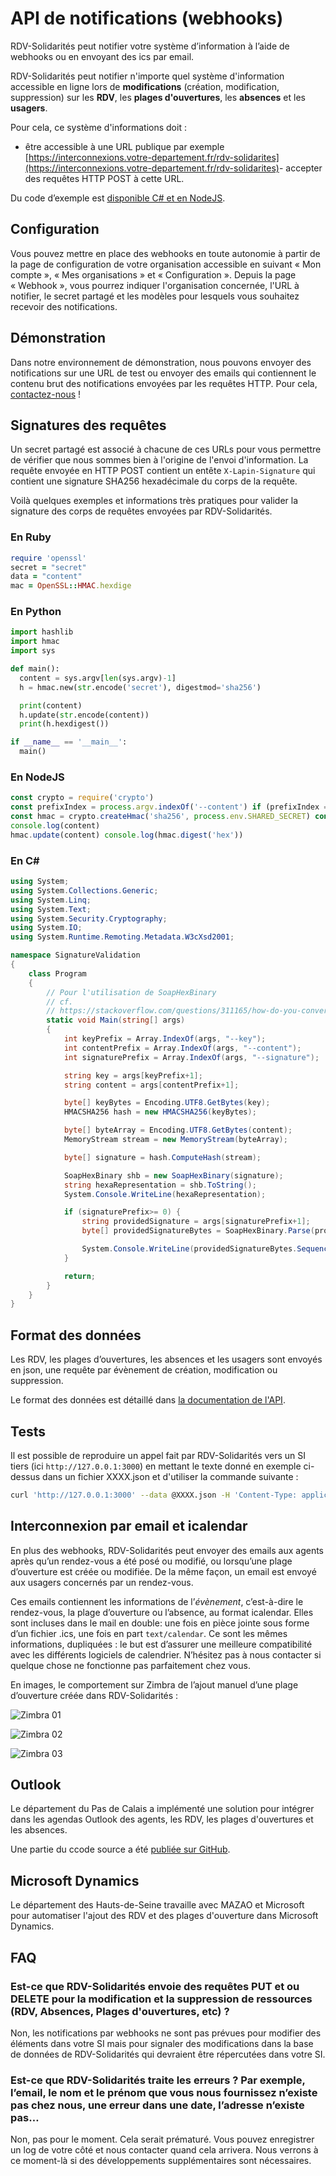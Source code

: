 # API de notifications (webhooks)

RDV-Solidarités peut notifier votre système d’information à l’aide de webhooks ou en envoyant des ics par email.

RDV-Solidarités peut notifier n'importe quel système d'information accessible en ligne lors de **modifications** (création, modification, suppression) sur les **RDV**, les **plages d'ouvertures**, les **absences** et les **usagers**.

Pour cela, ce système d'informations doit :
- être accessible à une URL publique par exemple [https://interconnexions.votre-departement.fr/rdv-solidarites](https://interconnexions.votre-departement.fr/rdv-solidarites)
​- accepter des requêtes HTTP POST à cette URL.

Du code d’exemple est [disponible C# et en NodeJS](https://github.com/guillett/webhook).

## Configuration

Vous pouvez mettre en place des webhooks en toute autonomie à partir de la page de configuration de votre organisation accessible en suivant « Mon compte », « Mes organisations » et « Configuration ». Depuis la page « Webhook », vous pourrez indiquer l'organisation concernée, l'URL à notifier, le secret partagé et les modèles pour lesquels vous souhaitez recevoir des notifications.

## Démonstration

Dans notre environnement de démonstration, nous pouvons envoyer des notifications sur une URL de test ou envoyer des emails qui contiennent le contenu brut des notifications envoyées par les requêtes HTTP. Pour cela, [contactez-nous](mailto:contact@rdv-solidarites.fr) !

## Signatures des requêtes

Un secret partagé est associé à chacune de ces URLs pour vous permettre de vérifier que nous sommes bien à l'origine de l'envoi d'information. La requête envoyée en HTTP POST contient un entête `X-Lapin-Signature` qui contient une signature SHA256 hexadécimale du corps de la requête. 

Voilà quelques exemples et informations très pratiques pour valider la signature des corps de requêtes envoyées par RDV-Solidarités.

### En Ruby

```ruby
require 'openssl'
secret = "secret"
data = "content"
mac = OpenSSL::HMAC.hexdige
```

### En Python

```python
import hashlib
import hmac
import sys

def main():
  content = sys.argv[len(sys.argv)-1]
  h = hmac.new(str.encode('secret'), digestmod='sha256')

  print(content)
  h.update(str.encode(content))
  print(h.hexdigest())

if __name__ == '__main__':
  main()
```

### En NodeJS

```js
const crypto = require('crypto')
const prefixIndex = process.argv.indexOf('--content') if (prefixIndex == -1 || process.argv.length <= prefixIndex + 1) { console.log('--content [content] are mandatory') process.exit(1) }
const hmac = crypto.createHmac('sha256', process.env.SHARED_SECRET) const content = process.argv[prefixIndex+1]
console.log(content)
hmac.update(content) console.log(hmac.digest('hex'))
```

### En C#

```c#
using System;
using System.Collections.Generic;
using System.Linq;
using System.Text;
using System.Security.Cryptography;
using System.IO;
using System.Runtime.Remoting.Metadata.W3cXsd2001;

namespace SignatureValidation
{
    class Program
    {
        // Pour l'utilisation de SoapHexBinary
        // cf.
        // https://stackoverflow.com/questions/311165/how-do-you-convert-a-byte-array-to-a-hexadecimal-string-and-vice-versa/2556329#2556329
        static void Main(string[] args)
        {
            int keyPrefix = Array.IndexOf(args, "--key");
            int contentPrefix = Array.IndexOf(args, "--content");
            int signaturePrefix = Array.IndexOf(args, "--signature");

            string key = args[keyPrefix+1];
            string content = args[contentPrefix+1];

            byte[] keyBytes = Encoding.UTF8.GetBytes(key);
            HMACSHA256 hash = new HMACSHA256(keyBytes);

            byte[] byteArray = Encoding.UTF8.GetBytes(content);
            MemoryStream stream = new MemoryStream(byteArray);

            byte[] signature = hash.ComputeHash(stream);

            SoapHexBinary shb = new SoapHexBinary(signature);
            string hexaRepresentation = shb.ToString();
            System.Console.WriteLine(hexaRepresentation);

            if (signaturePrefix>= 0) {
                string providedSignature = args[signaturePrefix+1];
                byte[] providedSignatureBytes = SoapHexBinary.Parse(providedSignature).Value;

                System.Console.WriteLine(providedSignatureBytes.SequenceEqual(signature));
            }

            return;
        }
    }
}
```

## Format des données

Les RDV, les plages d’ouvertures, les absences et les usagers sont envoyés en json, une requête par évènement de création, modification ou suppression.

Le format des données est détaillé dans [la documentation de l'API](https://www.rdv-solidarites.fr/api-docs/).

## Tests

Il est possible de reproduire un appel fait par RDV-Solidarités vers un SI tiers (ici `http://127.0.0.1:3000`) en mettant le texte donné en exemple ci-dessus dans un fichier XXXX.json et d'utiliser la commande suivante :

```sh
curl 'http://127.0.0.1:3000' --data @XXXX.json -H 'Content-Type: application/json; charset=utf-8'
```

## Interconnexion par email et icalendar

En plus des webhooks, RDV-Solidarités peut envoyer des emails aux agents après qu’un rendez-vous a été posé ou modifié, ou lorsqu’une plage d’ouverture est créée ou modifiée. De la même façon, un email est envoyé aux usagers concernés par un rendez-vous.

Ces emails contiennent les informations de l’_évènement_, c’est-à-dire le rendez-vous, la plage d’ouverture ou l’absence, au format icalendar. Elles sont incluses dans le mail en double: une fois en pièce jointe sous forme d’un fichier .ics, une fois en part `text/calendar`. Ce sont les mêmes informations, dupliquées : le but est d’assurer une meilleure compatibilité avec les différents logiciels de calendrier. N’hésitez pas à nous contacter si quelque chose ne fonctionne pas parfaitement chez vous.

En images, le comportement sur Zimbra de l’ajout manuel d’une plage d’ouverture créée dans RDV-Solidarités :

![Zimbra 01](./zimbra_01.png)

![Zimbra 02](./zimbra_02.png)

![Zimbra 03](./zimbra_03.png)

## Outlook

Le département du Pas de Calais a implémenté une solution pour intégrer dans les agendas Outlook des agents, les RDV, les plages d'ouvertures et les absences.

Une partie du ccode source a été [publiée sur GitHub](https://github.com/rdv-solidarites/Rdvs).

## Microsoft Dynamics

Le département des Hauts-de-Seine travaille avec MAZAO et Microsoft pour automatiser l'ajout des RDV et des plages d'ouverture dans Microsoft Dynamics.

## FAQ

### Est-ce que RDV-Solidarités envoie des requêtes PUT et ou DELETE pour la modification et la suppression de ressources (RDV, Absences, Plages d'ouvertures, etc) ?

Non, les notifications par webhooks ne sont pas prévues pour modifier des éléments dans votre SI mais pour signaler des modifications dans la base de données de RDV-Solidarités qui devraient être répercutées dans votre SI.

### Est-ce que RDV-Solidarités traite les erreurs ? Par exemple, l’email, le nom et le prénom que vous nous fournissez n’existe pas chez nous, une erreur dans une date, l’adresse n’existe pas…

Non, pas pour le moment. Cela serait prématuré. Vous pouvez enregistrer un log de votre côté et nous contacter quand cela arrivera. Nous verrons à ce moment-là si des développements supplémentaires sont nécessaires.



